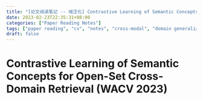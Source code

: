 ```yaml
---
title: "[论文阅读笔记 -- 域泛化] Contrastive Learning of Semantic Concepts for OSCDR(WACV 2023)"
date: 2023-02-23T22:35:31+08:00
categories: ["Paper Reading Notes"]
tags: ["paper reading", "cv", "notes", "cross-modal", "domain generalization", "retrieval"]
draft: false
---
```


# Contrastive Learning of Semantic Concepts for Open-Set Cross-Domain Retrieval (WACV 2023)
